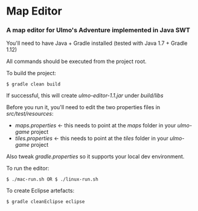 # Map Editor
### A map editor for Ulmo's Adventure implemented in Java SWT

You'll need to have Java + Gradle installed (tested with Java 1.7 + Gradle 1.12)

All commands should be executed from the project root.

To build the project:
```
$ gradle clean build
```

If successful, this will create *ulmo-editor-1.1.jar* under *build/libs*

Before you run it, you'll need to edit the two properties files in *src/test/resources*:
* *maps.properties* <- this needs to point at the *maps* folder in your *ulmo-game* project
* *tiles.properties* <- this needs to point at the *tiles* folder in your *ulmo-game* project

Also tweak *gradle.properties* so it supports your local dev environment.

To run the editor:
```
$ ./mac-run.sh OR $ ./linux-run.sh
```

To create Eclipse artefacts:
```
$ gradle cleanEclipse eclipse
```
